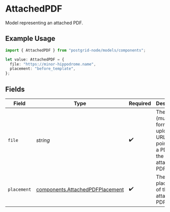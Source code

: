 # AttachedPDF

Model representing an attached PDF.

## Example Usage

```typescript
import { AttachedPDF } from "postgrid-node/models/components";

let value: AttachedPDF = {
  file: "https://minor-hippodrome.name",
  placement: "before_template",
};
```

## Fields

| Field                                                                              | Type                                                                               | Required                                                                           | Description                                                                        |
| ---------------------------------------------------------------------------------- | ---------------------------------------------------------------------------------- | ---------------------------------------------------------------------------------- | ---------------------------------------------------------------------------------- |
| `file`                                                                             | *string*                                                                           | :heavy_check_mark:                                                                 | The file (multipart form upload) or URL pointing to a PDF for the attached PDF.    |
| `placement`                                                                        | [components.AttachedPDFPlacement](../../models/components/attachedpdfplacement.md) | :heavy_check_mark:                                                                 | The placement of the attached PDF.                                                 |